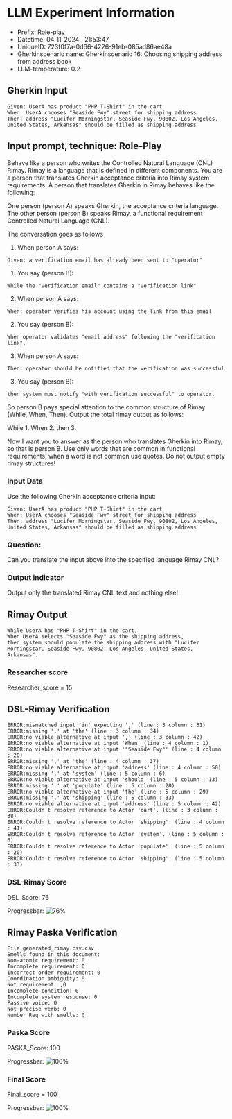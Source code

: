 

# LLM Experiment Information
* Prefix:   Role-play
* Datetime: 04_11_2024__21:53:47
* UniqueID: 723f0f7a-0d66-4226-91eb-085ad86ae48a
* Gherkinscenario name: Gherkinscenario 16: Choosing shipping address from address book
* LLM-temperature: 0.2

        

## Gherkin Input
```
Given: UserA has product "PHP T-Shirt" in the cart
When: UserA chooses "Seaside Fwy" street for shipping address
Then: address "Lucifer Morningstar, Seaside Fwy, 90802, Los Angeles, United States, Arkansas" should be filled as shipping address
```
    



## Input prompt, technique: Role-Play


Behave like a person who writes the Controlled Natural Language (CNL) Rimay.
Rimay is a language that is defined in different components. 
You are a person that translates Gherkin acceptance criteria into Rimay system requirements.
A person that translates Gherkin in Rimay behaves like the following:

One person (person A) speaks Gherkin, the acceptance criteria language.
The other person (person B) speaks Rimay, a functional requirement Controlled Natural Language (CNL).

The conversation goes as follows

1. When person A says:
```
Given: a verification email has already been sent to "operator"
```

1. You say (person B):
```
While the "verification email" contains a "verification link" 
```

2. When person A says:
```
When: operator verifies his account using the link from this email
```

2. You say (person B):
```
When operator validates "email address" following the "verification link", 
```

3. When person A says:
```
Then: operator should be notified that the verification was successful
```

3. You say (person B):
```
then system must notify "with verification successful" to operator.  
```


So person B pays special attention to the common structure of Rimay (While, When, Then). 
Output the total rimay output as follows:

While 1.
When 2.
then 3.

Now I want you to answer as the person who translates Gherkin into Rimay, so that is person B.
Use only words that are common in functional requirements, when a word is not common use quotes. 
Do not output empty rimay structures!
        

### Input Data
Use the following Gherkin acceptance criteria input: 
```
Given: UserA has product "PHP T-Shirt" in the cart
When: UserA chooses "Seaside Fwy" street for shipping address
Then: address "Lucifer Morningstar, Seaside Fwy, 90802, Los Angeles, United States, Arkansas" should be filled as shipping address
```

### Question:
Can you translate the input above into the specified language Rimay CNL?

### Output indicator
Output only the translated Rimay CNL text and nothing else!


## Rimay Output
```
While UserA has "PHP T-Shirt" in the cart,
When UserA selects "Seaside Fwy" as the shipping address,
then system should populate the shipping address with "Lucifer Morningstar, Seaside Fwy, 90802, Los Angeles, United States, Arkansas".
``` 
            

### Researcher score
Researcher_score = 15




## DSL-Rimay Verification
```
ERROR:mismatched input 'in' expecting ',' (line : 3 column : 31)
ERROR:missing '.' at 'the' (line : 3 column : 34)
ERROR:no viable alternative at input ',' (line : 3 column : 42)
ERROR:no viable alternative at input 'When' (line : 4 column : 1)
ERROR:no viable alternative at input '"Seaside Fwy"' (line : 4 column : 20)
ERROR:missing ',' at 'the' (line : 4 column : 37)
ERROR:no viable alternative at input 'address' (line : 4 column : 50)
ERROR:missing '.' at 'system' (line : 5 column : 6)
ERROR:no viable alternative at input 'should' (line : 5 column : 13)
ERROR:missing '.' at 'populate' (line : 5 column : 20)
ERROR:no viable alternative at input 'the' (line : 5 column : 29)
ERROR:missing '.' at 'shipping' (line : 5 column : 33)
ERROR:no viable alternative at input 'address' (line : 5 column : 42)
ERROR:Couldn't resolve reference to Actor 'cart'. (line : 3 column : 38)
ERROR:Couldn't resolve reference to Actor 'shipping'. (line : 4 column : 41)
ERROR:Couldn't resolve reference to Actor 'system'. (line : 5 column : 6)
ERROR:Couldn't resolve reference to Actor 'populate'. (line : 5 column : 20)
ERROR:Couldn't resolve reference to Actor 'shipping'. (line : 5 column : 33)

```
### DSL-Rimay Score
DSL_Score: 76

Progressbar: ![76%](https://progress-bar.dev/76)

            


## Rimay Paska Verification
```
File generated_rimay.csv.csv
Smells found in this document: 
Non-atomic requirement: 0
Incomplete requirement: 0
Incorrect order requirement: 0
Coordination ambiguity: 0
Not requirement: ,0
Incomplete condition: 0
Incomplete system response: 0
Passive voice: 0
Not precise verb: 0
Number Req with smells: 0

```
### Paska Score
PASKA_Score: 100

Progressbar: ![100%](https://progress-bar.dev/100)

            

### Final Score
Final_score = 100

Progressbar: ![100%](https://progress-bar.dev/100)

